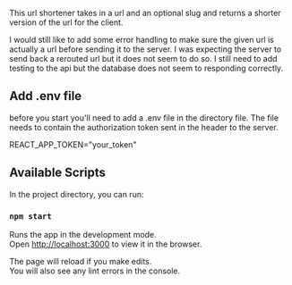 This url shortener takes in a url and an optional slug and returns a shorter version of the url for the client.

I would still like to add some error handling to make sure the given url is actually a url before sending it to the server. I was expecting the server to send back a rerouted url but it does not seem to do so. I still need to add testing to the api but the database does not seem to responding correctly.

## Add .env file

before you start you'll need to add a .env file in the directory file. The file needs to contain the authorization token sent in the header to the server.

REACT_APP_TOKEN="your_token"

## Available Scripts

In the project directory, you can run:

### `npm start`

Runs the app in the development mode.<br />
Open [http://localhost:3000](http://localhost:3000) to view it in the browser.

The page will reload if you make edits.<br />
You will also see any lint errors in the console.
